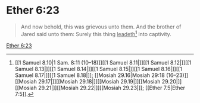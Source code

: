 # Ether 6:23

> And now behold, this was grievous unto them. And the brother of Jared said unto them: Surely this thing <u>leadeth</u>[^a] into captivity.

[Ether 6:23](https://www.churchofjesuschrist.org/study/scriptures/bofm/ether/6?lang=eng&id=p23#p23)


[^a]: [[1 Samuel 8.10|1 Sam. 8:11 (10–18)]][[1 Samuel 8.11|]][[1 Samuel 8.12|]][[1 Samuel 8.13|]][[1 Samuel 8.14|]][[1 Samuel 8.15|]][[1 Samuel 8.16|]][[1 Samuel 8.17|]][[1 Samuel 8.18|]]; [[Mosiah 29.16|Mosiah 29:18 (16–23)]][[Mosiah 29.17|]][[Mosiah 29.18|]][[Mosiah 29.19|]][[Mosiah 29.20|]][[Mosiah 29.21|]][[Mosiah 29.22|]][[Mosiah 29.23|]]; [[Ether 7.5|Ether 7:5]].  

